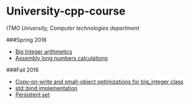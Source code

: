 # University-cpp-course
*ITMO University, Computer technologies department*

###Spring 2016
* [Big Integer arithmetics](https://github.com/karavaevitalii/university-cpp-course/tree/master/spring-2016/big_integer)
* [Assembly long numbers calculations](https://github.com/karavaevitalii/university-cpp-course/tree/master/spring-2016/asm)

###Fall 2016
* [Copy-on-write and small-object optimizations for big_integer class](https://github.com/karavaevitalii/university-cpp-course/tree/master/fall-2016/big-integer) 
* [std::bind implementation](https://github.com/karavaevitalii/university-cpp-course/tree/master/fall-2016/bind-impl)
* [Persistent set](https://github.com/karavaevitalii/cpp-course/tree/master/fall-2016/exam/persistent-set)
